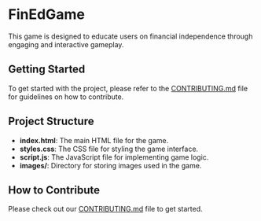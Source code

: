 # FinEdGame

This game is designed to educate users on financial independence through engaging and interactive gameplay.

## Getting Started

To get started with the project, please refer to the [CONTRIBUTING.md](CONTRIBUTING.md) file for guidelines on how to contribute.

## Project Structure

- **index.html**: The main HTML file for the game.
- **styles.css**: The CSS file for styling the game interface.
- **script.js**: The JavaScript file for implementing game logic.
- **images/**: Directory for storing images used in the game.

## How to Contribute

Please check out our [CONTRIBUTING.md](CONTRIBUTING.md) file to get started.